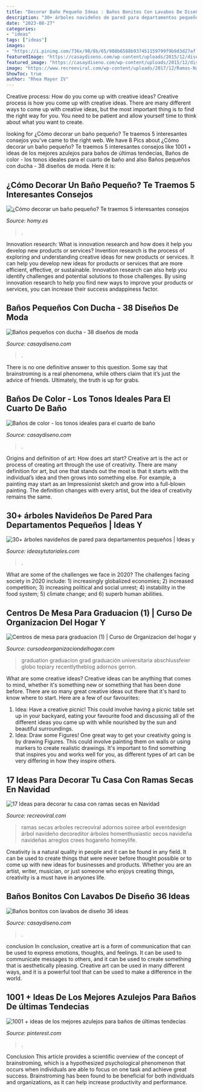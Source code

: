```yaml
---
title: "Decorar Baño Pequeño Ideas : Baños Bonitos Con Lavabos De Diseño 36 Ideas"
description: "30+ árboles navideños de pared para departamentos pequeños"
date: "2023-08-27"
categories:
- "ideas"
tags: ["ideas"]
images:
- "https://i.pinimg.com/736x/98/8b/65/988b6588b937451159799f9b9d3d27af.jpg"
featuredImage: "https://casaydiseno.com/wp-content/uploads/2015/12/diseño-baño-moderno-ducha.jpg"
featured_image: "https://casaydiseno.com/wp-content/uploads/2015/12/diseño-baño-moderno-ducha.jpg"
image: "https://www.recreoviral.com/wp-content/uploads/2017/12/Ramas-Navidad-10.jpg"
ShowToc: true
author: "Rhea Mayer IV"
---
```



Creative process: How do you come up with creative ideas?
Creative process is how you come up with creative ideas. There are many different ways to come up with creative ideas, but the most important thing is to find the right way for you. You need to be patient and allow yourself time to think about what you want to create.

	

		
looking for ¿Cómo decorar un baño pequeño? Te traemos 5 interesantes consejos you've came to the right web. We have 8 Pics about ¿Cómo decorar un baño pequeño? Te traemos 5 interesantes consejos like 1001 + ideas de los mejores azulejos para baños de últimas tendecias, Baños de color - los tonos ideales para el cuarto de baño and also Baños pequeños con ducha - 38 diseños de moda. Here it is:
		
    
## ¿Cómo Decorar Un Baño Pequeño? Te Traemos 5 Interesantes Consejos

<img loading=lazy src="http://www.homy.es/blog/wp-content/uploads/2017/10/decorar-un-cuarto-de-baño-pequeño.jpg" onerror="this.onerror=null;this.src='https://tse4.mm.bing.net/th?id=OIP.9XGo_yd7PnpfxBu_PiCi8AHaLH&amp;pid=15.1';" alt="¿Cómo decorar un baño pequeño? Te traemos 5 interesantes consejos">

_Source: homy.es_

>. 

	

Innovation research: What is innovation research and how does it help you develop new products or services?
Invention research is the process of exploring and understanding creative ideas for new products or services. It can help you develop new ideas for products or services that are more efficient, effective, or sustainable. Innovation research can also help you identify challenges and potential solutions to those challenges. By using innovation research to help you find new ways to improve your products or services, you can increase their success andappiness factor.

    
## Baños Pequeños Con Ducha - 38 Diseños De Moda

<img loading=lazy src="https://casaydiseno.com/wp-content/uploads/2015/12/diseño-baño-moderno-ducha.jpg" onerror="this.onerror=null;this.src='https://tse2.mm.bing.net/th?id=OIP.peiODeu4on3ls_mEbNNG_AHaJ3&amp;pid=15.1';" alt="Baños pequeños con ducha - 38 diseños de moda">

_Source: casaydiseno.com_

>. 

	

There is no one definitive answer to this question. Some say that brainstroming is a real phenomena, while others claim that it’s just the advice of friends. Ultimately, the truth is up for grabs.

    
## Baños De Color - Los Tonos Ideales Para El Cuarto De Baño

<img loading=lazy src="https://casaydiseno.com/wp-content/uploads/2015/11/original-diseño-ñ´baño-´color.jpeg" onerror="this.onerror=null;this.src='https://tse1.mm.bing.net/th?id=OIP.kKWGyqzorAh3ge8C4jdnxgHaJ3&amp;pid=15.1';" alt="Baños de color - los tonos ideales para el cuarto de baño">

_Source: casaydiseno.com_

>. 

	

Origins and definition of art: How does art start?
Creative art is the act or process of creating art through the use of creativity. There are many definition for art, but one that stands out the most is that it starts with the individual’s idea and then grows into something else. For example, a painting may start as an Impressionist sketch and grow into a full-blown painting. The definition changes with every artist, but the idea of creativity remains the same.

    
## 30+ árboles Navideños De Pared Para Departamentos Pequeños | Ideas Y

<img loading=lazy src="https://ideasytutoriales.com/wp-content/uploads/2018/11/Arbol-de-Navidad-para-Pared-11.jpg" onerror="this.onerror=null;this.src='https://tse2.mm.bing.net/th?id=OIP.kR0yxfwECtw2b6ke63CNpgDIEs&amp;pid=15.1';" alt="30+ árboles navideños de pared para departamentos pequeños | Ideas y">

_Source: ideasytutoriales.com_

>. 

	

What are some of the challenges we face in 2020?
The challenges facing society in 2020 include: 1) increasingly globalized economies; 2) increased competition; 3) increasing political and social unrest; 4) instability in the food system; 5) climate change; and 6) superb human abilities.

    
## Centros De Mesa Para Graduacion (1) | Curso De Organizacion Del Hogar Y

<img loading=lazy src="https://cursodeorganizaciondelhogar.com/wp-content/uploads/2016/05/Centros-de-mesa-para-graduacion-1.jpg" onerror="this.onerror=null;this.src='https://tse4.mm.bing.net/th?id=OIP.KTB0EPspuz-q-HXBD7ILuwAAAA&amp;pid=15.1';" alt="Centros de mesa para graduacion (1) | Curso de Organizacion del hogar y">

_Source: cursodeorganizaciondelhogar.com_

>graduation graduacion grad graduación universitaria abschlussfeier globo topiary recentlytheblog adornos gerron. 

	

What are some creative ideas?
Creative ideas can be anything that comes to mind, whether it's something new or something that has been done before. There are so many great creative ideas out there that it's hard to know where to start. Here are a few of our favourites: 
1. Idea: Have a creative picnic! This could involve having a picnic table set up in your backyard, eating your favourite food and discussing all of the different ideas you came up with while nourished by the sun and beautiful surroundings. 
2. Idea: Draw some Figures! One great way to get your creativity going is by drawing Figures. This could involve painting them on walls or using markers to create realistic drawings. It's important to find something that inspires you and works well for you, as different types of art can be very differing in how they inspire others. 

    
## 17 Ideas Para Decorar Tu Casa Con Ramas Secas En Navidad

<img loading=lazy src="https://www.recreoviral.com/wp-content/uploads/2017/12/Ramas-Navidad-10.jpg" onerror="this.onerror=null;this.src='https://tse2.mm.bing.net/th?id=OIP.JFh3bE9PvTBBvpcIxLEASAHaKp&amp;pid=15.1';" alt="17 Ideas para decorar tu casa con ramas secas en Navidad">

_Source: recreoviral.com_

>ramas secas arboles recreoviral adornos soiree arbol eventdesign árbol navideño decoreditor árboles homenthusiastic secos navideña navideñas arreglos crees hogareño homeylife. 

	

Creativity is a natural quality in people and it can be found in any field. It can be used to create things that were never before thought possible or to come up with new ideas for businesses and products. Whether you are an artist, writer, musician, or just someone who enjoys creating things, creativity is a must have in anyones life.

    
## Baños Bonitos Con Lavabos De Diseño 36 Ideas

<img loading=lazy src="https://casaydiseno.com/wp-content/uploads/2015/12/banos-bonitos-lavabos-diseno-piedra.jpg" onerror="this.onerror=null;this.src='https://tse4.mm.bing.net/th?id=OIP.uGceJaO0kKh_puS8ukqTDwHaKB&amp;pid=15.1';" alt="Baños bonitos con lavabos de diseño 36 ideas">

_Source: casaydiseno.com_

>. 

	

conclusion
In conclusion, creative art is a form of communication that can be used to express emotions, thoughts, and feelings. It can be used to communicate messages to others, and it can be used to create something that is aesthetically pleasing. Creative art can be used in many different ways, and it is a powerful tool that can be used to make a difference in the world.

    
## 1001 + Ideas De Los Mejores Azulejos Para Baños De últimas Tendecias

<img loading=lazy src="https://i.pinimg.com/736x/98/8b/65/988b6588b937451159799f9b9d3d27af.jpg" onerror="this.onerror=null;this.src='https://tse2.mm.bing.net/th?id=OIP.N9UiXeQmfuJKm59FFxRRZAHaJ3&amp;pid=15.1';" alt="1001 + ideas de los mejores azulejos para baños de últimas tendecias">

_Source: pinterest.com_

>. 

	

Conclusion
This article provides a scientific overview of the concept of brainstroming, which is a hypothesized psychological phenomenon that occurs when individuals are able to focus on one task and achieve great success. Brainstroming has been found to be beneficial for both individuals and organizations, as it can help increase productivity and performance.

